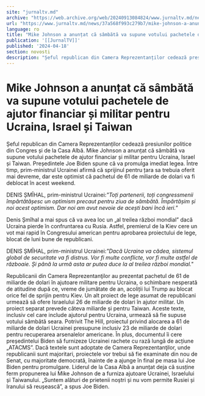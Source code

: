 ```yaml
---
site: "jurnaltv.md"
archive: "https://web.archive.org/web/20240913084824/www.jurnaltv.md/news/37a568f993c279b7/mike-johnson-a-anuntat-ca-sambata-va-supune-votului-pachetele-de-ajutor-financiar-si-militar-pentru-ucraina-israel-si-taiwan.html"
url: "https://www.jurnaltv.md/news/37a568f993c279b7/mike-johnson-a-anuntat-ca-sambata-va-supune-votului-pachetele-de-ajutor-financiar-si-militar-pentru-ucraina-israel-si-taiwan.html"
language: ro
title: "Mike Johnson a anunțat că sâmbătă va supune votului pachetele de ajutor financiar și militar pentru Ucraina, Israel și Taiwan"
publication: '[[JurnalTV]]'
published: '2024-04-18'
section: novosti
description: "Șeful republican din Camera Reprezentanților cedează presiunilor politice din Congres și de la Casa Albă. Mike Johnson a anunțat că sâmbătă va supune votului pachetele de ajutor financiar și militar pentru Ucraina, Israel și Taiwan. Președintele Joe Biden spune că va promulga imediat legea. Între timp, prim-ministrul Ucrainei afirmă că sprijinul pentru țara sa trebuia oferit mai devreme, dar este optimist că pachetul de 61 de miliarde de dolari va fi deblocat în acest weekend."
---
```


# Mike Johnson a anunțat că sâmbătă va supune votului pachetele de ajutor financiar și militar pentru Ucraina, Israel și Taiwan

Șeful republican din Camera Reprezentanților cedează presiunilor politice din Congres și de la Casa Albă. Mike Johnson a anunțat că sâmbătă va supune votului pachetele de ajutor financiar și militar pentru Ucraina, Israel și Taiwan. Președintele Joe Biden spune că va promulga imediat legea. Între timp, prim-ministrul Ucrainei afirmă că sprijinul pentru țara sa trebuia oferit mai devreme, dar este optimist că pachetul de 61 de miliarde de dolari va fi deblocat în acest weekend.

DENIS ȘMÎHAL, prim-ministrul Ucrainei:*"Toți partenerii, toți congressmenii împărtătășesc un optimism precaut pentru ziua de sâmbătă. Împărtășim și noi acest optimism. Dar noi am avut nevoie de acești bani încă ieri."*

Denis Șmîhal a mai spus că va avea loc un „al treilea război mondial” dacă Ucraina pierde în confruntarea cu Rusia. Astfel, premierul de la Kiev cere un vot mai rapid în Congresului american pentru aprobarea proiectului de lege, blocat de luni bune de republicani.

DENIS ȘMÎHAL, prim-ministrul Ucrainei:*"Dacă Ucraina va cădea, sistemul global de securitate va fi distrus. Vor fi multe conflicte, vor fi multe astfel de războaie. Și până la urmă asta ar putea duce la al treilea război mondial."*

Republicanii din Camera Reprezentanţilor au prezentat pachetul de 61 de miliarde de dolari în ajutoare militare pentru Ucraina, o schimbare nesperată de atitudine după ce, vreme de jumătate de an, acoliții lui Trump au blocat orice fel de sprijin pentru Kiev. Un alt proiect de lege asumat de republicani urmează să ofere Israelului 26 de miliarde de dolari în ajutor militar. Un proiect separat prevede câteva miliarde și pentru Taiwan. Aceste texte, inclusiv cel care include ajutorul pentru Ucraina, urmează să fie supuse votului sâmbătă seara. Potrivit The Hill, proiectul privind alocarea a 61 de miliarde de dolari Ucrainei presupune inclusiv 23 de miliarde de dolari pentru recuperarea arsenalelor americane. În plus, documentul îi cere președintelui Biden să furnizeze Ucrainei rachete cu rază lungă de acțiune „ATACMS”. Dacă textele sunt adoptate de Camera Reprezentanţilor, unde republicanii sunt majoritari, proiectele vor trebui să fie examinate din nou de Senat, cu majoritate democrată, înainte de a ajunge în final pe masa lui Joe Biden pentru promulgare. Liderul de la Casa Albă a anunțat deja că susține ferm propunerea lui Mike Johnson de a furniza ajutoare Ucrainei, Israelului și Taiwanului. „Suntem alături de prietenii noștri și nu vom permite Rusiei și Iranului să reușească”, a spus Joe Biden.